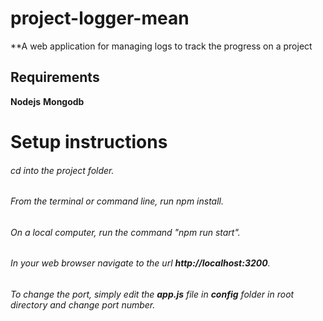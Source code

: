 # project-logger-mean

**A web application for managing logs to track the progress on a project

## Requirements
**Nodejs**
**Mongodb**

# Setup instructions
###### cd into the project folder.
###### From the terminal or command line, run npm install.
###### On a local computer, run the command  "npm run start".
###### In your web browser navigate to the url **http://localhost:3200**.
###### To change the port, simply edit the **app.js** file in **config** folder in root directory and change port number.
